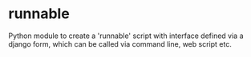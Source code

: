 # runnable
Python module to create a 'runnable' script with interface defined via a django form, which can be called via command line, web script etc.
